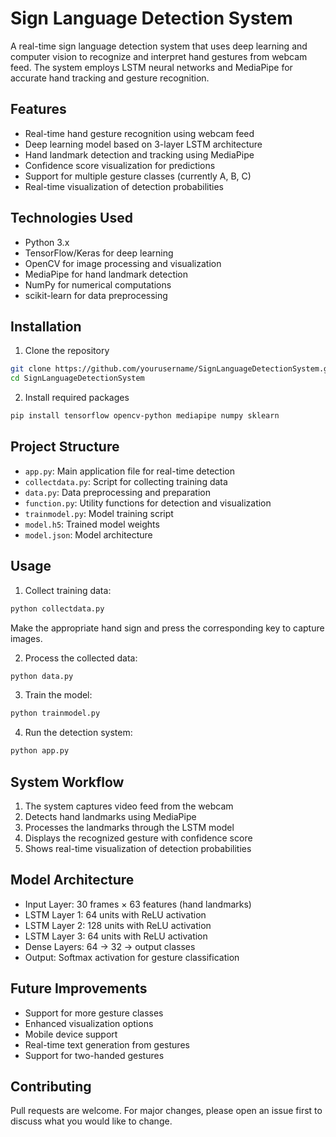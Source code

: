 # Sign Language Detection System

A real-time sign language detection system that uses deep learning and computer vision to recognize and interpret hand gestures from webcam feed. The system employs LSTM neural networks and MediaPipe for accurate hand tracking and gesture recognition.

## Features
- Real-time hand gesture recognition using webcam feed
- Deep learning model based on 3-layer LSTM architecture
- Hand landmark detection and tracking using MediaPipe
- Confidence score visualization for predictions
- Support for multiple gesture classes (currently A, B, C)
- Real-time visualization of detection probabilities

## Technologies Used
- Python 3.x
- TensorFlow/Keras for deep learning
- OpenCV for image processing and visualization
- MediaPipe for hand landmark detection
- NumPy for numerical computations
- scikit-learn for data preprocessing

## Installation

1. Clone the repository
```bash
git clone https://github.com/yourusername/SignLanguageDetectionSystem.git
cd SignLanguageDetectionSystem
```

2. Install required packages
```bash
pip install tensorflow opencv-python mediapipe numpy sklearn
```

## Project Structure
- `app.py`: Main application file for real-time detection
- `collectdata.py`: Script for collecting training data
- `data.py`: Data preprocessing and preparation
- `function.py`: Utility functions for detection and visualization
- `trainmodel.py`: Model training script
- `model.h5`: Trained model weights
- `model.json`: Model architecture

## Usage

1. Collect training data:
```bash
python collectdata.py
```
Make the appropriate hand sign and press the corresponding key to capture images.

2. Process the collected data:
```bash
python data.py
```

3. Train the model:
```bash
python trainmodel.py
```

4. Run the detection system:
```bash
python app.py
```

## System Workflow
1. The system captures video feed from the webcam
2. Detects hand landmarks using MediaPipe
3. Processes the landmarks through the LSTM model
4. Displays the recognized gesture with confidence score
5. Shows real-time visualization of detection probabilities

## Model Architecture
- Input Layer: 30 frames × 63 features (hand landmarks)
- LSTM Layer 1: 64 units with ReLU activation
- LSTM Layer 2: 128 units with ReLU activation
- LSTM Layer 3: 64 units with ReLU activation
- Dense Layers: 64 → 32 → output classes
- Output: Softmax activation for gesture classification

## Future Improvements
- Support for more gesture classes
- Enhanced visualization options
- Mobile device support
- Real-time text generation from gestures
- Support for two-handed gestures

## Contributing
Pull requests are welcome. For major changes, please open an issue first to discuss what you would like to change.


